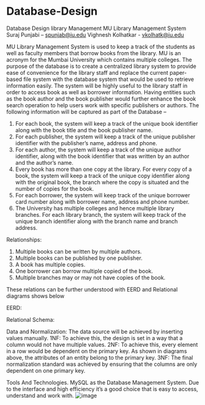 # Database-Design
Database Design library Management
MU Library Management System
Suraj Punjabi – spunjab@iu.edu
Vighnesh Kolhatkar - vkolhatk@iu.edu 

MU Library Management System is used to keep a track of the students as well as faculty members that borrow books from the library. MU is an acronym for the Mumbai University which contains multiple colleges. The purpose of the database is to create a centralized library system to provide ease of convenience for the library staff and replace the current paper-based file system with the database system that would be used to retrieve information easily. The system will be highly useful to the library staff in order to access book as well as borrower information. Having entities such as the book author and the book publisher would further enhance the book search operation to help users work with specific publishers or authors. The following information will be captured as part of the Database –

1.	For each book, the system will keep a track of the unique book identifier along with the book title and the book publisher name.
2.	For each publisher, the system will keep a track of the unique publisher identifier with the publisher’s name, address and phone.
3.	For each author, the system will keep a track of the unique author identifier, along with the book identifier that was written by an author and the author’s name.
4.	Every book has more than one copy at the library. For every copy of a book, the system will keep a track of the unique copy identifier along with the original book, the branch where the copy is situated and the number of copies for the book.
5.	For each borrower, the system will keep track of the unique borrower card number along with borrower name, address and phone number.
6.	The University has multiple colleges and hence multiple library branches. For each library branch, the system will keep track of the unique branch identifier along with the branch name and branch address.

Relationships:
1.	Multiple books can be written by multiple authors. 
2.	Multiple books can be published by one publisher.
3.	A book has multiple copies.
4.	One borrower can borrow multiple copied of the book.
5.	Multiple branches may or may not have copies of the book.

These relations can be further understood with EERD and Relational diagrams shows below

EERD:

 

Relational Schema:

 

Data and Normalization:
The data source will be achieved by inserting values manually. 
1NF: To achieve this, the design is set in a way that a column would not have multiple values.
2NF: To achieve this, every element in a row would be dependent on the primary key. As shown in diagrams above, the attributes of an entity belong to the primary key.
3NF: The final normalization standard was achieved by ensuring that the columns are only dependent on one primary key.

Tools And Technologies.
MySQL as the Database Management System. Due to the interface and high efficiency it’s a good choice that is easy to access, understand and work with.
![image](https://user-images.githubusercontent.com/64825150/160893463-0e198fee-d729-4243-a051-05c7703b204b.png)
